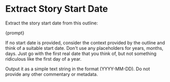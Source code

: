 # Extract Story Start Date

Extract the story start date from this outline:

<OUTLINE>
{prompt}
</OUTLINE>

If no start date is provided, consider the context provided by the outline and think of a suitable start date.  Don't use any placeholders for years, months, days.  Just
go with the first real date that you think of, but not something ridiculous like the first day of a year.

Output it as a simple text string in the format (YYYY-MM-DD). Do not provide any other commentary or metadata.